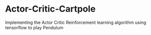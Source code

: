 # Actor-Critic-Cartpole
Implementing the Actor Critic Reinforcement learning algorithm using tensorflow to play Pendulum
